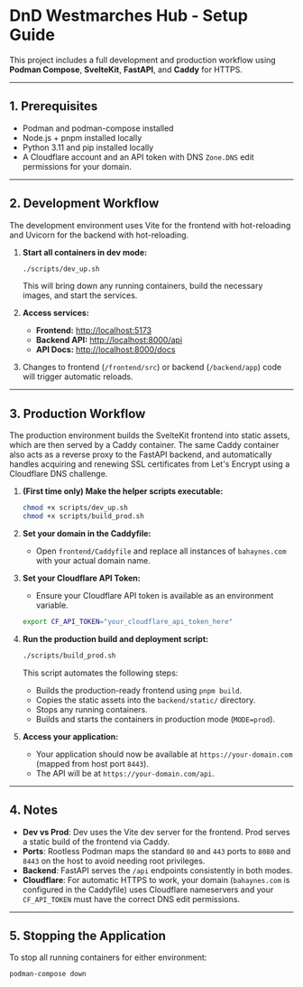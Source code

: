 # DnD Westmarches Hub - Setup Guide

This project includes a full development and production workflow using **Podman Compose**, **SvelteKit**, **FastAPI**, and **Caddy** for HTTPS.

---

## 1. Prerequisites

- Podman and podman-compose installed
- Node.js + pnpm installed locally
- Python 3.11 and pip installed locally
- A Cloudflare account and an API token with DNS `Zone.DNS` edit permissions for your domain.

---

## 2. Development Workflow

The development environment uses Vite for the frontend with hot-reloading and Uvicorn for the backend with hot-reloading.

1.  **Start all containers in dev mode:**
    ```bash
    ./scripts/dev_up.sh
    ```
    This will bring down any running containers, build the necessary images, and start the services.

2.  **Access services:**
    *   **Frontend:** [http://localhost:5173](http://localhost:5173)
    *   **Backend API:** [http://localhost:8000/api](http://localhost:8000/api)
    *   **API Docs:** [http://localhost:8000/docs](http://localhost:8000/docs)

3.  Changes to frontend (`/frontend/src`) or backend (`/backend/app`) code will trigger automatic reloads.

---

## 3. Production Workflow

The production environment builds the SvelteKit frontend into static assets, which are then served by a Caddy container. The same Caddy container also acts as a reverse proxy to the FastAPI backend, and automatically handles acquiring and renewing SSL certificates from Let's Encrypt using a Cloudflare DNS challenge.

1.  **(First time only) Make the helper scripts executable:**
    ```bash
    chmod +x scripts/dev_up.sh
    chmod +x scripts/build_prod.sh
    ```

2.  **Set your domain in the Caddyfile:**
    *   Open `frontend/Caddyfile` and replace all instances of `bahaynes.com` with your actual domain name.

3.  **Set your Cloudflare API Token:**
    *   Ensure your Cloudflare API token is available as an environment variable.
    ```bash
    export CF_API_TOKEN="your_cloudflare_api_token_here"
    ```

4.  **Run the production build and deployment script:**
    ```bash
    ./scripts/build_prod.sh
    ```
    This script automates the following steps:
    *   Builds the production-ready frontend using `pnpm build`.
    *   Copies the static assets into the `backend/static/` directory.
    *   Stops any running containers.
    *   Builds and starts the containers in production mode (`MODE=prod`).

5.  **Access your application:**
    *   Your application should now be available at `https://your-domain.com` (mapped from host port `8443`).
    *   The API will be at `https://your-domain.com/api`.

---

## 4. Notes

*   **Dev vs Prod**: Dev uses the Vite dev server for the frontend. Prod serves a static build of the frontend via Caddy.
*   **Ports**: Rootless Podman maps the standard `80` and `443` ports to `8080` and `8443` on the host to avoid needing root privileges.
*   **Backend**: FastAPI serves the `/api` endpoints consistently in both modes.
*   **Cloudflare**: For automatic HTTPS to work, your domain (`bahaynes.com` is configured in the Caddyfile) uses Cloudflare nameservers and your `CF_API_TOKEN` must have the correct DNS edit permissions.

---

## 5. Stopping the Application

To stop all running containers for either environment:
```bash
podman-compose down
```
